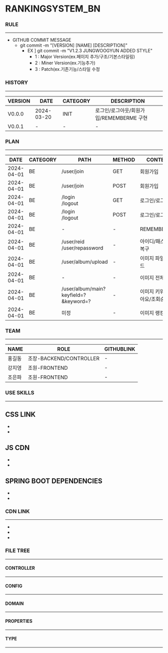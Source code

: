 # RANKINGSYSTEM_BN
### RULE
---
- GITHUB COMMIT MESSAGE
  - git commit -m "[VERSION] [NAME] [DESCRIPTION]"
    - EX ] git commit -m "V1.2.3 JUNGWOOGYUN ADDED STYLE" 
      - 1 : Major Version(ex.페이지 추가/구조/기본스타일링) 
      - 2 : Miner Version(ex.기능추가)
      - 3 : Patch(ex.기존기능/스타일 수정

### HISTORY
---
|VERSION|DATE|CATEGORY|DESCRIPTION|
|------|---|---|---|
|V0.0.0|2024-03-20|INIT|로그인/로그아웃/회원가입/REMEMBERME 구현|
|V0.0.1|-|-|-|



### PLAN
---
|DATE|CATEGORY|PATH|METHOD|CONTENT|LEVEL|ISSUCCEED|
|-|-|-|-|-|-|-|
|2024-04-01|BE|/user/join|GET|회원가입|**IMPORTANT**| **TRUE**
|2024-04-01|BE|/user/join|POST|회원가입|**IMPORTANT**| **TRUE**
|2024-04-01|BE|/login<br>/logout|GET|로그인/로그아웃|**IMPORTANT**| **TRUE**
|2024-04-01|BE|/login<br>/logout|POST|로그인/로그아웃|**IMPORTANT**| **TRUE**
|2024-04-01|BE|-|-|REMEMBER_ME|OPTIONAL| **TRUE**
|2024-04-01|BE|/user/reid<br>/user/repassword|-|아이디/패스워드 복구|OPTIONAL| FASLE
|2024-04-01|BE|/user/album/upload|-|이미지 파일 업로드|**IMPORTANT**| FASLE
|2024-04-01|BE|-|-|이미지 전체 조회|**IMPORTANT**| FASLE
|2024-04-01|BE|/user/album/main?keyfield=?&keyword=?|-|이미지 키워드(좋아요/조회순) 조회|**IMPORTANT**| FASLE
|2024-04-01|BE|미정|-|이미지 랭킹 조회|**IMPORTANT**| FASLE

### TEAM
---
|NAME|ROLE|GITHUBLINK|
|------|---|---|
|홍길동|조장-BACKEND/CONTROLLER | -
|강지영|조원-FRONTEND|-|
|조은파|조원-FRONTEND|-|


### USE SKILLS
---

CSS LINK
  -
  -
  -
  
JS CDN
  -
  -
  -

SPRING BOOT DEPENDENCIES
  -
  -
  -
  




### CDN LINK
---
-
-
-


### FILE TREE
---

#### CONTROLLER
----

#### CONFIG
---

#### DOMAIN
---

#### PROPERTIES
---

#### TYPE
---

  

